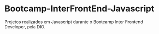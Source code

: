 # Bootcamp-InterFrontEnd-Javascript
Projetos realizados em Javascript durante o Bootcamp Inter Frontend Developer, pela DIO.
